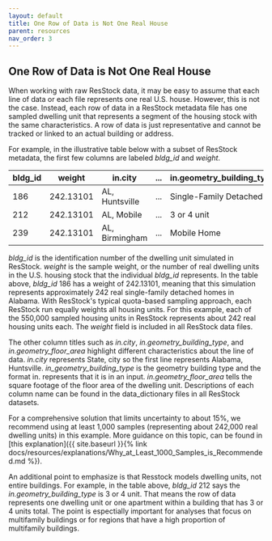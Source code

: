 ```yaml
---
layout: default
title: One Row of Data is Not One Real House
parent: resources
nav_order: 3
---
```


## One Row of Data is Not One Real House
When working with raw ResStock data, it may be easy to assume that each line of data or each file represents one real U.S. house. However, this is not the case. Instead, each row of data in a ResStock metadata file has one sampled dwelling unit that represents a segment of the housing stock with the same characteristics. A row of data is just representative and cannot be tracked or linked to an actual building or address.

For example, in the illustrative table below with a subset of ResStock metadata, the first few columns are labeled *bldg_id* and *weight*.

| bldg_id | weight | in.city | ... | in.geometry_building_type | in.geometry_floor_area |
| --- | --- | --- | --- | --- | --- |
| 186 | 242.13101 | AL, Huntsville | ... | Single-Family Detached | 2500-2999 |
| 212 | 242.13101 | AL, Mobile | ... | 3 or 4 unit | 4000 + |
| 239 | 242.13101 | AL, Birmingham | ... | Mobile Home | 750-999 |

*bldg_id* is the identification number of the dwelling unit simulated in ResStock. *weight* is the sample weight, or the number of real dwelling units in the U.S. housing stock that the individual *bldg_id* represents. In the table above, *bldg_id* 186 has a weight of 242.13101, meaning that this simulation represents approximately 242 real single-family detached homes in Alabama. With ResStock's typical quota-based sampling approach, each ResStock run equally weights all housing units. For this example, each of the 550,000 sampled housing units in ResStock represents about 242 real housing units each. The *weight* field is included in all ResStock data files.
<!--
The *weight* field is also the appropriate factor to scale ResStock energy and emissions outputs as discussed in the Weighting/Sampling example. -->

The other column titles such as *in.city*, *in.geometry_building_type*, and *in.geometry_floor_area* highlight different characteristics about the line of data. *in.city* represents State, city so the first line represents Alabama, Huntsville. *in_geometry_building_type* is the geometry building type and the format in. represents that it is in an input. *in.geometry_floor_area* tells the square footage of the floor area of the dwelling unit. Descriptions of each column name can be found in the data_dictionary files in all ResStock datasets.

For a comprehensive solution that limits uncertainty to about 15%, we recommend using at least 1,000 samples (representing about 242,000 real dwelling units) in this example. More guidance on this topic, can be found in [this explanation]({{ site.baseurl }}{% link docs/resources/explanations/Why_at_Least_1000_Samples_is_Recommended.md %}).

An additional point to emphasize is that Resstock models dwelling units, not entire buildings. For example, in the table above, *bldg_id* 212 says the *in.geometry_building_type* is 3 or 4 unit. That means the row of data represents one dwelling unit or one apartment within a building that has 3 or 4 units total. The point is espectially important for analyses that focus on multifamily buildings or for regions that have a high proportion of multifamily buildings.